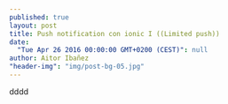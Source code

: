 ```yaml
---
published: true
layout: post
title: Push notification con ionic I ((Limited push))
date: 
  "Tue Apr 26 2016 00:00:00 GMT+0200 (CEST)": null
author: Aitor Ibañez
"header-img": "img/post-bg-05.jpg"
---
```

dddd